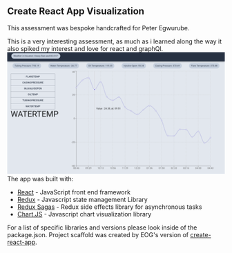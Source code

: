 ## Create React App Visualization

This assessment was bespoke handcrafted for Peter Egwurube.

This is a very interesting assessment,
as much as i learned along the way it also spiked my interest and love for react and graphQl.
<img src="screenshot1.png" alt="Visuals" width="800"/>
The app was built with:

- [React](https://reactjs.org/) - JavaScript front end framework
- [Redux](https://redux.js.org/) - Javascript state management Library
- [Redux Sagas](https://redux-saga.js.org/) - Redux side effects library for asynchronous tasks
- [Chart.JS](https://www.chartjs.org/) - Javascript chart visualization library

For a list of specific libraries and versions please look inside of the package.json. Project scaffold was created by EOG's version of [create-react-app](https://github.com/facebook/create-react-app).
